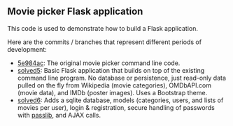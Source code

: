 ## Movie picker Flask application

This code is used to demonstrate how to build a Flask application.

Here are the commits / branches that represent different periods of development:

* [5e984ac](https://github.com/lost-theory/moviepicker/blob/5e984ac/movies.py): The original movie picker command line code.
* [solved5](https://github.com/lost-theory/moviepicker/tree/solved5): Basic Flask application that builds on top of the existing command line program. No database or persistence, just read-only data pulled on the fly from Wikipedia (movie categories), OMDbAPI.com (movie data), and IMDb (poster images). Uses a Bootstrap theme.
* [solved6](https://github.com/lost-theory/moviepicker/tree/solved6): Adds a sqlite database, models (categories, users, and lists of movies per user), login & registration, secure handling of passwords with [passlib](https://pythonhosted.org/passlib/), and AJAX calls.

